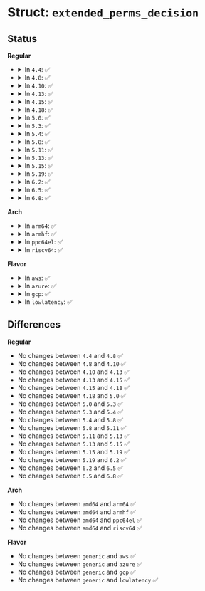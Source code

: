 # Struct: <code>extended_perms_decision</code>

## Status
<b>Regular</b>
<ul>
<li>
<details>
<summary>In <code>4.4</code>: ✅</summary>

```c
struct extended_perms_decision {
    u8 used;
    u8 driver;
    struct extended_perms_data *allowed;
    struct extended_perms_data *auditallow;
    struct extended_perms_data *dontaudit;
};
```
</details>
</li>
<li>
<details>
<summary>In <code>4.8</code>: ✅</summary>

```c
struct extended_perms_decision {
    u8 used;
    u8 driver;
    struct extended_perms_data *allowed;
    struct extended_perms_data *auditallow;
    struct extended_perms_data *dontaudit;
};
```
</details>
</li>
<li>
<details>
<summary>In <code>4.10</code>: ✅</summary>

```c
struct extended_perms_decision {
    u8 used;
    u8 driver;
    struct extended_perms_data *allowed;
    struct extended_perms_data *auditallow;
    struct extended_perms_data *dontaudit;
};
```
</details>
</li>
<li>
<details>
<summary>In <code>4.13</code>: ✅</summary>

```c
struct extended_perms_decision {
    u8 used;
    u8 driver;
    struct extended_perms_data *allowed;
    struct extended_perms_data *auditallow;
    struct extended_perms_data *dontaudit;
};
```
</details>
</li>
<li>
<details>
<summary>In <code>4.15</code>: ✅</summary>

```c
struct extended_perms_decision {
    u8 used;
    u8 driver;
    struct extended_perms_data *allowed;
    struct extended_perms_data *auditallow;
    struct extended_perms_data *dontaudit;
};
```
</details>
</li>
<li>
<details>
<summary>In <code>4.18</code>: ✅</summary>

```c
struct extended_perms_decision {
    u8 used;
    u8 driver;
    struct extended_perms_data *allowed;
    struct extended_perms_data *auditallow;
    struct extended_perms_data *dontaudit;
};
```
</details>
</li>
<li>
<details>
<summary>In <code>5.0</code>: ✅</summary>

```c
struct extended_perms_decision {
    u8 used;
    u8 driver;
    struct extended_perms_data *allowed;
    struct extended_perms_data *auditallow;
    struct extended_perms_data *dontaudit;
};
```
</details>
</li>
<li>
<details>
<summary>In <code>5.3</code>: ✅</summary>

```c
struct extended_perms_decision {
    u8 used;
    u8 driver;
    struct extended_perms_data *allowed;
    struct extended_perms_data *auditallow;
    struct extended_perms_data *dontaudit;
};
```
</details>
</li>
<li>
<details>
<summary>In <code>5.4</code>: ✅</summary>

```c
struct extended_perms_decision {
    u8 used;
    u8 driver;
    struct extended_perms_data *allowed;
    struct extended_perms_data *auditallow;
    struct extended_perms_data *dontaudit;
};
```
</details>
</li>
<li>
<details>
<summary>In <code>5.8</code>: ✅</summary>

```c
struct extended_perms_decision {
    u8 used;
    u8 driver;
    struct extended_perms_data *allowed;
    struct extended_perms_data *auditallow;
    struct extended_perms_data *dontaudit;
};
```
</details>
</li>
<li>
<details>
<summary>In <code>5.11</code>: ✅</summary>

```c
struct extended_perms_decision {
    u8 used;
    u8 driver;
    struct extended_perms_data *allowed;
    struct extended_perms_data *auditallow;
    struct extended_perms_data *dontaudit;
};
```
</details>
</li>
<li>
<details>
<summary>In <code>5.13</code>: ✅</summary>

```c
struct extended_perms_decision {
    u8 used;
    u8 driver;
    struct extended_perms_data *allowed;
    struct extended_perms_data *auditallow;
    struct extended_perms_data *dontaudit;
};
```
</details>
</li>
<li>
<details>
<summary>In <code>5.15</code>: ✅</summary>

```c
struct extended_perms_decision {
    u8 used;
    u8 driver;
    struct extended_perms_data *allowed;
    struct extended_perms_data *auditallow;
    struct extended_perms_data *dontaudit;
};
```
</details>
</li>
<li>
<details>
<summary>In <code>5.19</code>: ✅</summary>

```c
struct extended_perms_decision {
    u8 used;
    u8 driver;
    struct extended_perms_data *allowed;
    struct extended_perms_data *auditallow;
    struct extended_perms_data *dontaudit;
};
```
</details>
</li>
<li>
<details>
<summary>In <code>6.2</code>: ✅</summary>

```c
struct extended_perms_decision {
    u8 used;
    u8 driver;
    struct extended_perms_data *allowed;
    struct extended_perms_data *auditallow;
    struct extended_perms_data *dontaudit;
};
```
</details>
</li>
<li>
<details>
<summary>In <code>6.5</code>: ✅</summary>

```c
struct extended_perms_decision {
    u8 used;
    u8 driver;
    struct extended_perms_data *allowed;
    struct extended_perms_data *auditallow;
    struct extended_perms_data *dontaudit;
};
```
</details>
</li>
<li>
<details>
<summary>In <code>6.8</code>: ✅</summary>

```c
struct extended_perms_decision {
    u8 used;
    u8 driver;
    struct extended_perms_data *allowed;
    struct extended_perms_data *auditallow;
    struct extended_perms_data *dontaudit;
};
```
</details>
</li>
</ul>
<b>Arch</b>
<ul>
<li>
<details>
<summary>In <code>arm64</code>: ✅</summary>

```c
struct extended_perms_decision {
    u8 used;
    u8 driver;
    struct extended_perms_data *allowed;
    struct extended_perms_data *auditallow;
    struct extended_perms_data *dontaudit;
};
```
</details>
</li>
<li>
<details>
<summary>In <code>armhf</code>: ✅</summary>

```c
struct extended_perms_decision {
    u8 used;
    u8 driver;
    struct extended_perms_data *allowed;
    struct extended_perms_data *auditallow;
    struct extended_perms_data *dontaudit;
};
```
</details>
</li>
<li>
<details>
<summary>In <code>ppc64el</code>: ✅</summary>

```c
struct extended_perms_decision {
    u8 used;
    u8 driver;
    struct extended_perms_data *allowed;
    struct extended_perms_data *auditallow;
    struct extended_perms_data *dontaudit;
};
```
</details>
</li>
<li>
<details>
<summary>In <code>riscv64</code>: ✅</summary>

```c
struct extended_perms_decision {
    u8 used;
    u8 driver;
    struct extended_perms_data *allowed;
    struct extended_perms_data *auditallow;
    struct extended_perms_data *dontaudit;
};
```
</details>
</li>
</ul>
<b>Flavor</b>
<ul>
<li>
<details>
<summary>In <code>aws</code>: ✅</summary>

```c
struct extended_perms_decision {
    u8 used;
    u8 driver;
    struct extended_perms_data *allowed;
    struct extended_perms_data *auditallow;
    struct extended_perms_data *dontaudit;
};
```
</details>
</li>
<li>
<details>
<summary>In <code>azure</code>: ✅</summary>

```c
struct extended_perms_decision {
    u8 used;
    u8 driver;
    struct extended_perms_data *allowed;
    struct extended_perms_data *auditallow;
    struct extended_perms_data *dontaudit;
};
```
</details>
</li>
<li>
<details>
<summary>In <code>gcp</code>: ✅</summary>

```c
struct extended_perms_decision {
    u8 used;
    u8 driver;
    struct extended_perms_data *allowed;
    struct extended_perms_data *auditallow;
    struct extended_perms_data *dontaudit;
};
```
</details>
</li>
<li>
<details>
<summary>In <code>lowlatency</code>: ✅</summary>

```c
struct extended_perms_decision {
    u8 used;
    u8 driver;
    struct extended_perms_data *allowed;
    struct extended_perms_data *auditallow;
    struct extended_perms_data *dontaudit;
};
```
</details>
</li>
</ul>

## Differences
<b>Regular</b>
<ul>
<li>
No changes between <code>4.4</code> and <code>4.8</code> ✅
</li>
<li>
No changes between <code>4.8</code> and <code>4.10</code> ✅
</li>
<li>
No changes between <code>4.10</code> and <code>4.13</code> ✅
</li>
<li>
No changes between <code>4.13</code> and <code>4.15</code> ✅
</li>
<li>
No changes between <code>4.15</code> and <code>4.18</code> ✅
</li>
<li>
No changes between <code>4.18</code> and <code>5.0</code> ✅
</li>
<li>
No changes between <code>5.0</code> and <code>5.3</code> ✅
</li>
<li>
No changes between <code>5.3</code> and <code>5.4</code> ✅
</li>
<li>
No changes between <code>5.4</code> and <code>5.8</code> ✅
</li>
<li>
No changes between <code>5.8</code> and <code>5.11</code> ✅
</li>
<li>
No changes between <code>5.11</code> and <code>5.13</code> ✅
</li>
<li>
No changes between <code>5.13</code> and <code>5.15</code> ✅
</li>
<li>
No changes between <code>5.15</code> and <code>5.19</code> ✅
</li>
<li>
No changes between <code>5.19</code> and <code>6.2</code> ✅
</li>
<li>
No changes between <code>6.2</code> and <code>6.5</code> ✅
</li>
<li>
No changes between <code>6.5</code> and <code>6.8</code> ✅
</li>
</ul>
<b>Arch</b>
<ul>
<li>
No changes between <code>amd64</code> and <code>arm64</code> ✅
</li>
<li>
No changes between <code>amd64</code> and <code>armhf</code> ✅
</li>
<li>
No changes between <code>amd64</code> and <code>ppc64el</code> ✅
</li>
<li>
No changes between <code>amd64</code> and <code>riscv64</code> ✅
</li>
</ul>
<b>Flavor</b>
<ul>
<li>
No changes between <code>generic</code> and <code>aws</code> ✅
</li>
<li>
No changes between <code>generic</code> and <code>azure</code> ✅
</li>
<li>
No changes between <code>generic</code> and <code>gcp</code> ✅
</li>
<li>
No changes between <code>generic</code> and <code>lowlatency</code> ✅
</li>
</ul>
